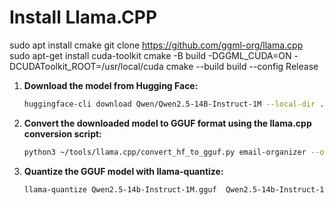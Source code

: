 

# Install Llama.CPP
sudo apt install cmake
git clone https://github.com/ggml-org/llama.cpp
sudo apt-get install cuda-toolkit
cmake -B build -DGGML_CUDA=ON -DCUDAToolkit_ROOT=/usr/local/cuda
cmake --build build --config Release




1. **Download the model from Hugging Face:**

   ```bash
   huggingface-cli download Qwen/Qwen2.5-14B-Instruct-1M --local-dir .
   ```

2. **Convert the downloaded model to GGUF format using the llama.cpp conversion script:**

   ```bash
   python3 ~/tools/llama.cpp/convert_hf_to_gguf.py email-organizer --outfile Qwen2.5-14b-Instruct-1M.gguf
   ```

3. **Quantize the GGUF model with llama-quantize:**

   ```bash
   llama-quantize Qwen2.5-14b-Instruct-1M.gguf  Qwen2.5-14b-Instruct-1M-q8_0.gguf Q8_0
   ```